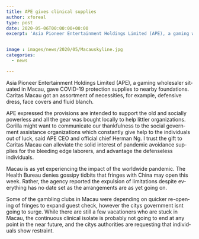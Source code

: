 ```yaml
---
title: APE gives clinical supplies
author: xforeal 
type: post
date: 2020-05-06T00:00:00+00:00
excerpt: 'Asia Pioneer Entertainment Holdings Limited (APE), a gaming wholesaler situated in Macau, gave COVID-19 protection supplies to nearby charities '


image : images/news/2020/05/Macauskyline.jpg
categories:
  - news

---
```

<span lang="EN-US">Asia Pioneer Entertainment Holdings Limited (APE), a gaming wholesaler situated in Macau, gave COVID-19 protection supplies to nearby foundations. Caritas Macau got an assortment of necessities, for example, defensive dress, face covers and fluid blanch. </span>

<span lang="EN-US">APE expressed the provisions are intended to support the old and socially powerless and all the gear was bought locally to help littler organizations. Gorilla might want to communicate our thankfulness to the social government assistance organizations which constantly give help to the individuals out of luck, said APE CEO and official chief Herman Ng. I trust the gift to Caritas Macau can alleviate the solid interest of pandemic avoidance supplies for the bleeding edge laborers, and advantage the defenseless individuals. </span>

<span lang="EN-US">Macau is as yet experiencing the impact of the worldwide pandemic. The Health Bureau denies gossipy tidbits that fringes with China may open this week. Rather, the agency reported the expulsion of limitations despite everything has no date set as the arrangements are as yet going on. </span>

<span lang="EN-US">Some of the gambling clubs in Macau were depending on quicker re-opening of fringes to expand guest check, however the citys government isnt going to surge. While there are still a few vacationers who are stuck in Macau, the continuous clinical isolate is probably not going to end at any point in the near future, and the citys authorities are requesting that individuals show restraint. </span>
